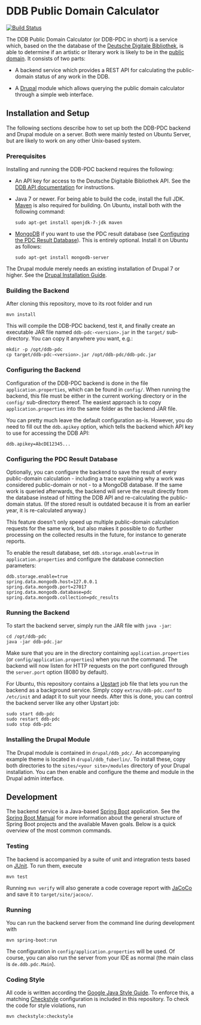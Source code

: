 # DDB Public Domain Calculator

[![Build Status](https://magnum.travis-ci.com/DenniJensen/ddb-pdc.svg?token=LXPadLLZHBGUqXF9dTdc)](https://magnum.travis-ci.com/DenniJensen/ddb-pdc)

The DDB Public Domain Calculator (or DDB-PDC in short) is a service
which, based on the the database of the
[Deutsche Digitale Bibliothek](https://deutsche-digitale-bibliothek.de/),
is able to determine if an artistic or literary work is likely to be
in the
[public domain](https://en.wikipedia.org/wiki/Public_domain). It
consists of two parts:

* A backend service which provides a REST API for calculating the
  public-domain status of any work in the DDB.

* A [Drupal](https://www.drupal.org/) module which allows querying the
  public domain calculator through a simple web interface.


## Installation and Setup

The following sections describe how to set up both the DDB-PDC backend
and Drupal module on a server. Both were mainly tested on Ubuntu
Server, but are likely to work on any other Unix-based system.

### Prerequisites

Installing and running the DDB-PDC backend requires the following:

* An API key for access to the Deutsche Digitable Bibliothek API. See the
  [DDB API documentation](https://api.deutsche-digitale-bibliothek.de/doku/display/ADD/API+der+Deutschen+Digitalen+Bibliothek)
  for instructions.

* Java 7 or newer. For being able to build the code, install the full
  JDK. [Maven](http://maven.apache.org/) is also required for
  building. On Ubuntu, install both with the following command:

  ```
  sudo apt-get install openjdk-7-jdk maven
  ```

* [MongoDB](http://www.mongodb.com/) if you want to use the PDC result
  database (see
  [Configuring the PDC Result Database](#configuring-the-pdc-result-database)).
  This is entirely optional. Install it on Ubuntu as follows:

  ```
  sudo apt-get install mongodb-server
  ```

The Drupal module merely needs an existing installation of Drupal 7 or
higher. See the
[Drupal Installation Guide](https://www.drupal.org/documentation/install).

### Building the Backend

After cloning this repository, move to its root folder and run

    mvn install

This will compile the DDB-PDC backend, test it, and finally create an
executable JAR file named `ddb-pdc-<version>.jar` in the `target/`
sub-directory. You can copy it anywhere you want, e.g.:

    mkdir -p /opt/ddb-pdc
    cp target/ddb-pdc-<version>.jar /opt/ddb-pdc/ddb-pdc.jar

### Configuring the Backend

Configuration of the DDB-PDC backend is done in the file
`application.properties`, which can be found in `config/`. When
running the backend, this file must be either in the current working
directory or in the `config/` sub-directory thereof. The easiest
approach is to copy `application.properties` into the same folder as
the backend JAR file.

You can pretty much leave the default configuration as-is. However,
you do need to fill out the `ddb.apikey` option, which tells the
backend which API key to use for accessing the DDB API:

    ddb.apikey=AbcDE12345...

### Configuring the PDC Result Database

Optionally, you can configure the backend to save the result of every
public-domain calculation - including a trace explaining why a work
was considered public-domain or not - to a MongoDB database. If the
same work is queried afterwards, the backend will serve the result
directly from the database instead of hitting the DDB API and
re-calculating the public-domain status. (If the stored result is
outdated because it is from an earlier year, it is re-calculated
anyway.)

This feature doesn't only speed up multiple public-domain calculation
requests for the same work, but also makes it possible to do further
processing on the collected results in the future, for instance to
generate reports.

To enable the result database, set `ddb.storage.enable=true` in
`application.properties` and configure the database connection
parameters:

    ddb.storage.enable=true
    spring.data.mongodb.host=127.0.0.1
    spring.data.mongodb.port=27017
    spring.data.mongodb.database=pdc
    spring.data.mongodb.collection=pdc_results

### Running the Backend

To start the backend server, simply run the JAR file with `java -jar`:

    cd /opt/ddb-pdc
    java -jar ddb-pdc.jar

Make sure that you are in the directory containing
`application.properties` (or `config/application.properties`) when you
run the command. The backend will now listen for HTTP requests on the
port configured through the `server.port` option (8080 by default).

For Ubuntu, this repository contains a
[Upstart](http://upstart.ubuntu.com/) job file that lets you run the
backend as a background service. Simply copy `extras/ddb-pdc.conf` to
`/etc/init` and adapt it to suit your needs. After this is done, you
can control the backend server like any other Upstart job:

    sudo start ddb-pdc
    sudo restart ddb-pdc
    sudo stop ddb-pdc

### Installing the Drupal Module

The Drupal module is contained in `drupal/ddb_pdc/`. An accompanying
example theme is located in `drupal/ddb_fuberlin/`. To install these,
copy both directories to the `sites/<your site>/modules` directory of
your Drupal installation. You can then enable and configure the theme
and module in the Drupal admin interface.

## Development

The backend service is a Java-based
[Spring Boot](http://projects.spring.io/spring-boot/) application. See
the
[Spring Boot Manual](http://docs.spring.io/spring-boot/docs/1.2.1.RELEASE/reference/htmlsingle/)
for more information about the general structure of Spring Boot
projects and the available Maven goals. Below is a quick overview
of the most common commands.

### Testing

The backend is accompanied by a suite of unit and integration tests
based on [JUnit](http://junit.org/). To run them, execute

    mvn test

Running `mvn verify` will also generate a code coverage report with
[JaCoCo](http://jacoco.org/) and save it to `target/site/jacoco/`.

### Running

You can run the backend server from the command line during development with

    mvn spring-boot:run

The configuration in `config/application.properties` will be used. Of
course, you can also run the server from your IDE as normal (the main
class is `de.ddb.pdc.Main`).

### Coding Style

All code is written according the
[Google Java Style Guide](https://google-styleguide.googlecode.com/svn/trunk/javaguide.html). To
enforce this, a matching
[Checkstyle](http://checkstyle.sourceforge.net/) configuration is
included in this repository. To check the code for style violations, run

    mvn checkstyle:checkstyle
